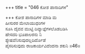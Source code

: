 +++
title = "046 ಕೋಶ ಪಾನಾದಿಗಳ"

+++
ಕೋಶ ಪಾನಾದಿಗಳ ಮಾಡಿ ಮ  
ಹೀಸುರರ ಮೇಲಾಯುಧಂಗಳ  
ಸೂಸಿ ದೈವವ ಮುಟ್ಟಿ ದಿವ್ಯಾಜ್ಞೆಗಳಲೊಡಬಡಿಸಿ   
ಹೇಸದರಿ ಭೂಪಾಲರನು ನಿ  
ಶ್ಯೇಷವೆನಿಸುವುದಲ್ಲದಿರ್ದೊಡೆ  
ಪೈಸರಿಸುವುದು ರಾಜಕಾರ್ಯವಿದೆಂದನಾ ಶಕುನಿ    ॥46॥